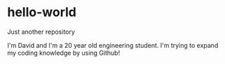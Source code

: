 # hello-world
Just another repository

I'm David and I'm a 20 year old engineering student. I'm trying to expand my coding knowledge by using Github!
